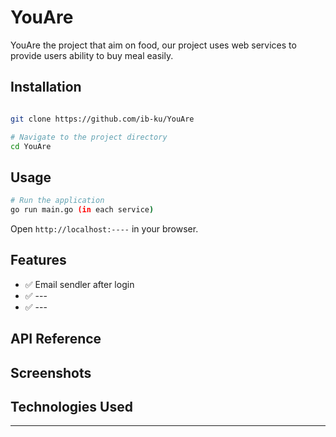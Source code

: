 # YouAre

YouAre the project that aim on food, our project uses web services to provide users ability to buy meal easily.

## Installation

```bash

git clone https://github.com/ib-ku/YouAre

# Navigate to the project directory
cd YouAre
```

## Usage

```bash
# Run the application
go run main.go (in each service)
```

Open `http://localhost:----` in your browser.

## Features

- ✅ Email sendler after login
- ✅ ---
- ✅ ---

## API Reference

## Screenshots

## Technologies Used

---